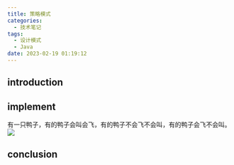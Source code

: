 ```yaml
---
title: 策略模式
categories:
  - 技术笔记
tags:
  - 设计模式
  - Java
date: 2023-02-19 01:19:12
---
```

## introduction

## implement
有一只鸭子，有的鸭子会叫会飞，有的鸭子不会飞不会叫，有的鸭子会飞不会叫。
![](/images/strategy.png)


## conclusion
